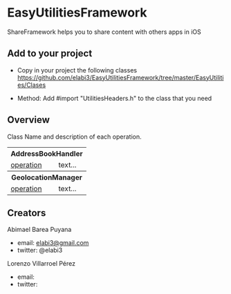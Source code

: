 EasyUtilitiesFramework
======================

ShareFramework helps you to share content with others apps in iOS

<h2>Add to your project</h2>

 - Copy in your project the following classes
https://github.com/elabi3/EasyUtilitiesFramework/tree/master/EasyUtilities/Clases
 
 - Method:
   Add #import "UtilitiesHeaders.h" to the class that you need

<h2>Overview</h2>

Class Name and description of each operation.

<table>
	<tbody>
		<tr>
			<th colspan="2">AddressBookHandler</th>
		</tr>
		<tr>
			<td><a href="https://github.com/elabi3/EasyUtilitiesFramework/blob/master/EasyUtilities/Clases/AddressBookHandler.m">operation</a></td>
    			<td>text...</td>
  		</tr>
		<tr>
			<th colspan="2">GeolocationManager</th>
		</tr>
		<tr>
			<td><a href="https://github.com/elabi3/EasyUtilitiesFramework/blob/master/EasyUtilities/Clases/GeolocationManager.m">operation</a></td>
    			<td>text...</td>
  		</tr>
	</tbody>
</table>


<h2>Creators</h2>

Abimael Barea Puyana 
 - email: elabi3@gmail.com
 - twitter: @elabi3

 Lorenzo Villarroel Pérez
 - email:
 - twitter: 
